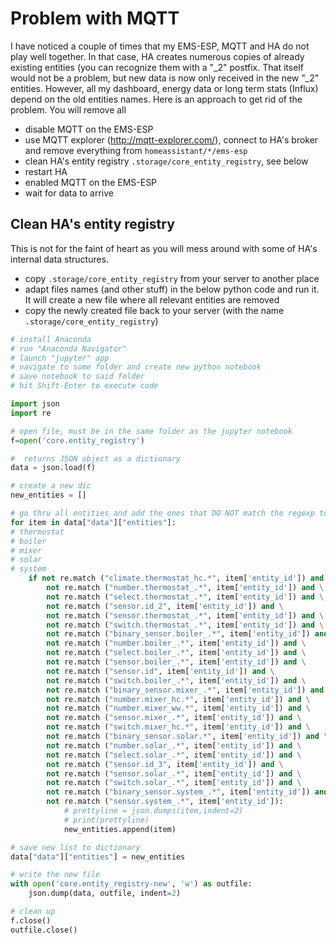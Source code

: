 # Problem with MQTT
I have noticed a couple of times that my EMS-ESP, MQTT and HA do not play well together. In that case, HA creates numerous copies of already existing entities (you can recognize them with a "_2" postfix.
That itself would not be a problem, but new data is now only received in the new "_2" entities. However, all my dashboard, energy data or long term stats (Influx) depend on the old entities names.
Here is an approach to get rid of the problem. You will remove all 

* disable MQTT on the EMS-ESP
* use MQTT explorer (http://mqtt-explorer.com/), connect to HA's broker and remove everything from ```homeassistant/*/ems-esp```
* clean HA's entity registry ```.storage/core_entity_registry```, see below
* restart HA
* enabled MQTT on the EMS-ESP
* wait for data to arrive

## Clean HA's entity registry

This is not for the faint of heart as you will mess around with some of HA's internal data structures.

* copy ```.storage/core_entity_registry``` from your server to another place
* adapt files names (and other stuff) in the below python code and run it. It will create a new file where all relevant entities are removed
* copy the newly created file back to your server (with the name ```.storage/core_entity_registry```)


```python
# install Anaconda
# run "Anaconda Navigator"
# launch "jupyter" app
# navigate to some folder and create new python notebook
# save notebook to said folder
# hit Shift-Enter to execute code

import json
import re

# open file, must be in the same folder as the jupyter notebook
f=open('core.entity_registry')

#  returns JSON object as a dictionary
data = json.load(f)

# create a new dic
new_entities = []

# go thru all entities and add the ones that DO NOT match the regexp to the new dic
for item in data["data"]["entities"]:
# thermostat
# boiler
# mixer    
# solar    
# system
    if not re.match ("climate.thermostat_hc.*", item['entity_id']) and \
        not re.match ("number.thermostat_.*", item['entity_id']) and \
        not re.match ("select.thermostat_.*", item['entity_id']) and \
        not re.match ("sensor.id_2", item['entity_id']) and \
        not re.match ("sensor.thermostat_.*", item['entity_id']) and \
        not re.match ("switch.thermostat_.*", item['entity_id']) and \
        not re.match ("binary_sensor.boiler_.*", item['entity_id']) and \
        not re.match ("number.boiler_.*", item['entity_id']) and \
        not re.match ("select.boiler_.*", item['entity_id']) and \
        not re.match ("sensor.boiler_.*", item['entity_id']) and \
        not re.match ("sensor.id", item['entity_id']) and \
        not re.match ("switch.boiler_.*", item['entity_id']) and \
        not re.match ("binary_sensor.mixer_.*", item['entity_id']) and \
        not re.match ("number.mixer_hc.*", item['entity_id']) and \
        not re.match ("number.mixer_ww.*", item['entity_id']) and \
        not re.match ("sensor.mixer_.*", item['entity_id']) and \
        not re.match ("switch.mixer_hc.*", item['entity_id']) and \
        not re.match ("binary_sensor.solar.*", item['entity_id']) and \
        not re.match ("number.solar_.*", item['entity_id']) and \
        not re.match ("select.solar_.*", item['entity_id']) and \
        not re.match ("sensor.id_3", item['entity_id']) and \
        not re.match ("sensor.solar_.*", item['entity_id']) and \
        not re.match ("switch.solar_.*", item['entity_id']) and \
        not re.match ("binary_sensor.system_.*", item['entity_id']) and \
        not re.match ("sensor.system_.*", item['entity_id']):
            # prettyline = json.dumps(item,indent=2)
            # print(prettyline)
            new_entities.append(item)

# save new list to dictionary
data["data"]["entities"] = new_entities

# write the new file
with open('core.entity_registry-new', 'w') as outfile:
    json.dump(data, outfile, indent=2)

# clean up
f.close()
outfile.close()
```